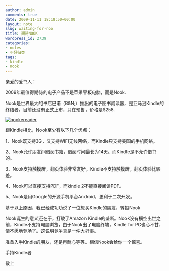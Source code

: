 ```yaml
---
author: admin
comments: true
date: 2009-11-11 18:18:50+00:00
layout: note
slug: waiting-for-noo
title: 期待NOOK
wordpress_id: 2739
categories:
- notes
- 不好归类
tags:
- kindle
- nook
---
```


亲爱的爱书人：

2009年最值得期待的电子产品不是苹果平板电脑，而是Nook.

Nook是世界最大的书店巴诺（B&N;）推出的电子图书阅读器，是亚马逊Kindle的终结者。目前还没有正式上市，只在预售，价格是$258.

[![nookereader](http://farm3.static.flickr.com/2526/4096110964_8d030ca06c_o.jpg)](http://www.flickr.com/photos/lookoo/4096110964/)

跟Kindle相比，Nook至少有以下几个优点：

1、Nook既支持3G，又支持WIFI无线网络，而Kindle只支持美国的手机网络。

2、Nook允许朋友间借阅书籍，借阅时间最长为14天。而Kindle是不允许借书的。

3、Nook支持触摸屏，翻页体验非常友好。Kindle不支持触摸屏，翻页体验比较差。

4、Nook可以直接支持PDF，而kindle 2不能直接阅读PDF。

5、Nook是用Google的开源手机平台Android，更利于二次开发。

基于以上原因，我已经成功劝说了一位想买Kindle的朋友，转投Nook

Nook诞生的意义还在于，打破了Amazon Kindle的垄断。Nook没有横空出世之前，Kindle不支持电脑浏览，由于Nook出了电脑终端，Kindle for PC也心不甘、情不愿地登场了。这说明竞争真是一件大好事。

准备入手Kindle的朋友，还是再耐心等等。相信Nook会给你一个惊喜。

手持Kindle者

敬上
